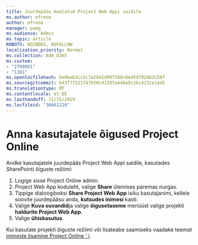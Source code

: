 ```yaml
---
title: Juurdepääs keelatud Project Web Appi saidile
ms.author: efrene
author: efrene
manager: pamg
ms.audience: Admin
ms.topic: article
ROBOTS: NOINDEX, NOFOLLOW
localization_priority: Normal
ms.collection: Adm_O365
ms.custom:
- "2700001"
- "1381"
ms.openlocfilehash: be8ba63cc5c7a2042d997598c6ed5d792862c58f
ms.sourcegitcommit: b43f77221f47b50c41197a448a9c26c423ce1ad5
ms.translationtype: MT
ms.contentlocale: et-EE
ms.lasthandoff: 11/15/2019
ms.locfileid: "36661220"
---
```

# <a name="give-users-permissions-in-project-online"></a>Anna kasutajatele õigused Project Online

Andke kasutajatele juurdepääs Project Web Appi saidile, kasutades SharePointi õiguste režiimi:

1. Logige sisse Project Online admin.
2. Project Web App koduleht, valige **Share** ülemises paremas nurgas.
3. Tippige dialoogiboksi **Share Project Web App** isiku kasutajanimi, kellele soovite juurdepääsu anda, **kutsudes inimesi** kasti.
4. Valige **Kuva suvandid**ja valige **õigusetaseme** menüüst valige projekti **haldurite Project Web App**.
5. Valige **ühiskasutus**.

Kui kasutate projekti õiguste režiimi või lisateabe saamiseks vaadake teemat [inimeste lisamine Project Online ' i](https://docs.microsoft.com/projectonline/step-2-add-people-to-project-online).
